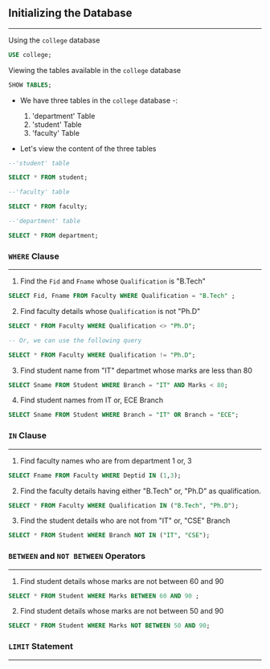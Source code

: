 ## Initializing the Database
---
Using the `college` database

````sql
USE college;
````
Viewing the tables available in the `college` database

````sql
SHOW TABLES;
````
* We have three tables in the `college` database -:
    1. 'department' Table
    2. 'student' Table
    3. 'faculty' Table

* Let's view the content of the three tables

````sql
--'student' table

SELECT * FROM student;

--'faculty' table

SELECT * FROM faculty;

--'department' table

SELECT * FROM department;
````

### `WHERE` Clause
---
1. Find the `Fid` and `Fname` whose `Qualification` is "B.Tech"

````sql
SELECT Fid, Fname FROM Faculty WHERE Qualification = "B.Tech" ;
````
2. Find faculty details whose `Qualification` is not "Ph.D"
```sql
SELECT * FROM Faculty WHERE Qualification <> "Ph.D";

-- Or, we can use the following query

SELECT * FROM Faculty WHERE Qualification != "Ph.D";
```
3. Find student name from "IT" departmet whose marks are less than 80
```sql
SELECT Sname FROM Student WHERE Branch = "IT" AND Marks < 80;
```
4. Find student names from IT or, ECE Branch
```sql
SELECT Sname FROM Student WHERE Branch = "IT" OR Branch = "ECE";
```
### `IN` Clause
---
1. Find faculty names who are from department 1 or, 3
```sql
SELECT Fname FROM Faculty WHERE Deptid IN (1,3);
```
2. Find the faculty details having either "B.Tech" or, "Ph.D" as qualification.
```sql
SELECT * FROM Faculty WHERE Qualification IN ("B.Tech", "Ph.D");
```
3. Find the student details who are not from "IT" or, "CSE" Branch
```sql
SELECT * FROM Student WHERE Branch NOT IN ("IT", "CSE");
```
### `BETWEEN` and `NOT BETWEEN` Operators
---
1. Find student details whose marks are not between 60 and 90
```sql
SELECT * FROM Student WHERE Marks BETWEEN 60 AND 90 ;
```
2. Find student details whose marks are not between 50 and 90
```sql
SELECT * FROM Student WHERE Marks NOT BETWEEN 50 AND 90;
```
### `LIMIT` Statement
---


